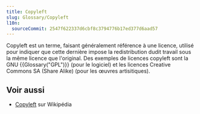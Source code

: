```yaml
---
title: Copyleft
slug: Glossary/Copyleft
l10n:
  sourceCommit: 2547f622337d6cbf8c3794776b17ed377d6aad57
---
```


Copyleft est un terme, faisant généralement référence à une licence, utilisé pour indiquer que cette dernière impose la redistribution dudit travail sous la même licence que l'original. Des exemples de licences copyleft sont la GNU {{Glossary("GPL")}} (pour le logiciel) et les licences Creative Commons SA (Share Alike) (pour les œuvres artisitiques).

## Voir aussi

- [Copyleft](https://fr.wikipedia.org/wiki/Copyleft) sur Wikipédia

